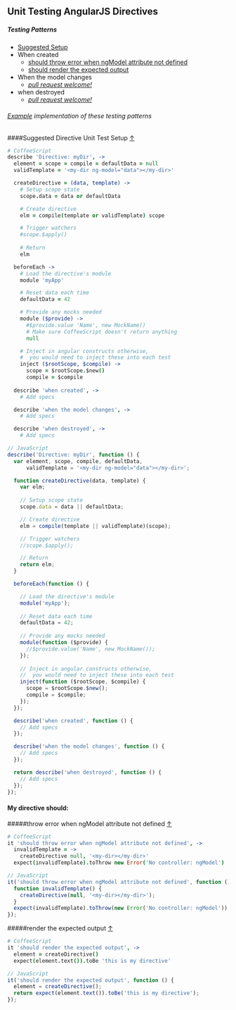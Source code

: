 ## Unit Testing AngularJS Directives

##### Testing Patterns

* [Suggested Setup](#suggested-directive-unit-test-setup-)
* When created
  * [should throw error when ngModel attribute not defined](#throw-error-when-ngmodel-attribute-not-defined-)
  * [should render the expected output](#render-the-expected-output-)
* When the model changes
  * *[pull request welcome!](../#contributing-test-patterns)*
* when destroyed
  * *[pull request welcome!](../#contributing-test-patterns)*

###### [Example](../example) implementation of these testing patterns

####Suggested Directive Unit Test Setup [&#8593;](#testing-patterns)
```CoffeeScript
# CoffeeScript
describe 'Directive: myDir', ->
  element = scope = compile = defaultData = null
  validTemplate = '<my-dir ng-model="data"></my-dir>'

  createDirective = (data, template) ->
    # Setup scope state
    scope.data = data or defaultData

    # Create directive
    elm = compile(template or validTemplate) scope

    # Trigger watchers
    #scope.$apply()
    
    # Return
    elm

  beforeEach ->
    # Load the directive's module
    module 'myApp'

    # Reset data each time
    defaultData = 42

    # Provide any mocks needed
    module ($provide) ->
      #$provide.value 'Name', new MockName()
      # Make sure CoffeeScript doesn't return anything
      null

    # Inject in angular constructs otherwise,
    #  you would need to inject these into each test
    inject ($rootScope, $compile) ->
      scope = $rootScope.$new()
      compile = $compile
    
  describe 'when created', ->
    # Add specs

  describe 'when the model changes', ->
    # Add specs

  describe 'when destroyed', ->
    # Add specs
```

```JavaScript
// JavaScript
describe('Directive: myDir', function () {
  var element, scope, compile, defaultData,
      validTemplate = '<my-dir ng-model="data"></my-dir>';

  function createDirective(data, template) {
    var elm;
    
    // Setup scope state
    scope.data = data || defaultData;

    // Create directive
    elm = compile(template || validTemplate)(scope);

    // Trigger watchers
    //scope.$apply();

    // Return
    return elm;
  }

  beforeEach(function () {

    // Load the directive's module
    module('myApp');
    
    // Reset data each time
    defaultData = 42;
    
    // Provide any mocks needed
    module(function ($provide) {
      //$provide.value('Name', new MockName());
    });
    
    // Inject in angular constructs otherwise,
    //  you would need to inject these into each test
    inject(function ($rootScope, $compile) {
      scope = $rootScope.$new();
      compile = $compile;
    });
  });

  describe('when created', function () {
    // Add specs
  });

  describe('when the model changes', function () {
    // Add specs
  });

  return describe('when destroyed', function () {
    // Add specs
  });
});
```

#### My directive should:

#####throw error when ngModel attribute not defined [&#8593;](#testing-patterns)
```CoffeeScript
# CoffeeScript
it 'should throw error when ngModel attribute not defined', ->
  invalidTemplate = ->
    createDirective null, '<my-dir></my-dir>'
  expect(invalidTemplate).toThrow new Error('No controller: ngModel')
```

```JavaScript
// JavaScript
it('should throw error when ngModel attribute not defined', function () {
  function invalidTemplate() {
    createDirective(null, '<my-dir></my-dir>');
  }
  expect(invalidTemplate).toThrow(new Error('No controller: ngModel'));
});
```

#####render the expected output [&#8593;](#testing-patterns)
```CoffeeScript
# CoffeeScript
it 'should render the expected output', ->
  element = createDirective()
  expect(element.text()).toBe 'this is my directive'
```

```JavaScript
// JavaScript
it('should render the expected output', function () {
  element = createDirective();
  return expect(element.text()).toBe('this is my directive');
});
```


